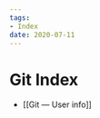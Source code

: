 ```yaml
---
tags:
- Index
date: 2020-07-11
---
```


# Git  Index

<!--
```dataview
List
From #Git 
```
-->

- [[Git — User info]]


